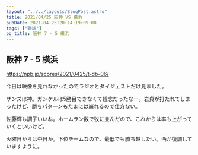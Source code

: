 ```yaml
---
layout: "../../layouts/BlogPost.astro"
title: 2021/04/25 阪神 VS 横浜
pubDate: 2021-04-25T20:14:19+09:00
tags: ["野球"]
og_title: 阪神 7 - 5 横浜
---
```


## 阪神 7 - 5 横浜

https://npb.jp/scores/2021/0425/t-db-06/


今日は映像を見れなかったのでラジオとダイジェストだけ見ました。

サンズは神。ガンケルは5勝目できなくて残念だったなー。岩貞が打たれてしまったけど、勝ちパターンもたまには崩れるので仕方ない。

佐藤輝も調子いいね。ホームラン数で牧に並んだので、これからは率も上がっていくといいけど。

火曜日からは中日か。下位チームなので、最低でも勝ち越したい。西が復調していますように。
